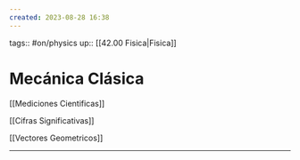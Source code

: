```yaml
---
created: 2023-08-28 16:38
---
```

tags:: #on/physics 
up:: [[42.00 Fisica|Fisica]]
# Mecánica Clásica
[[Mediciones Cientificas]]

[[Cifras Significativas]]

[[Vectores Geometricos]]


___
